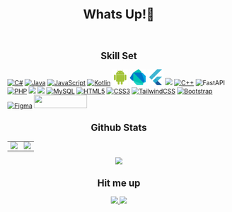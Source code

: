 <h1 align="center"> Whats Up!👋</h1>

<br/>


<h2 align="center">Skill Set</h2>

<p align="left">
  
  <!-- C# --> <a href="https://docs.microsoft.com/en-us/cpp/?view=msvc-170" target="_blank" rel="noreferrer"><img src="https://raw.githubusercontent.com/danielcranney/readme-generator/main/public/icons/skills/csharp-colored.svg" width="36" height="36" alt="C#" title="C#" /></a> 

<!-- Java --> <a href="https://www.oracle.com/java/" target="_blank" rel="noreferrer"><img src="https://raw.githubusercontent.com/danielcranney/readme-generator/main/public/icons/skills/java-colored.svg" width="36" height="36" alt="Java" title="Java" /></a>
  
<!-- JS --> <a href="https://developer.mozilla.org/en-US/docs/Web/JavaScript" target="_blank" rel="noreferrer"><img src="https://raw.githubusercontent.com/danielcranney/readme-generator/main/public/icons/skills/javascript-colored.svg" width="36" height="36" alt="JavaScript" title="JavaScript" /></a>
  
<!-- Kotlin --> <a href="https://kotlinlang.org/" target="_blank" rel="noreferrer"><img src="https://raw.githubusercontent.com/danielcranney/readme-generator/main/public/icons/skills/kotlin-colored.svg" width="36" height="36" alt="Kotlin" title="Kotlin" /></a>
  
<!-- Android --> <a href="https://www.android.com/" target="_blank" rel="noreferrer"><img src="https://github.com/devicons/devicon/blob/master/icons/android/android-plain.svg" width="36" height="36" alt="Android" title="Android" /></a>
  
<!-- Dart --> <a href="https://dart.dev/" target="_blank" rel="noreferrer"><img src="https://github.com/devicons/devicon/blob/master/icons/dart/dart-original.svg" width="36" height="36" alt="Dart" title="Dart" /></a>
  
<!-- Flutter --> <a href="https://flutter.dev/" target="_blank" rel="noreferrer"><img src="https://github.com/devicons/devicon/blob/master/icons/flutter/flutter-original.svg" width="36" height="36" alt="Flutter" title="Flutter" /></a>

   <img src="https://img.icons8.com/color/48/000000/firebase.png"/>
    
<!-- Python --> <a href="https://docs.microsoft.com/en-us/cpp/?view=msvc-170" target="_blank" rel="noreferrer"><img src="https://raw.githubusercontent.com/danielcranney/readme-generator/main/public/icons/skills/python-colored.svg" width="36" height="36" alt="C++" title="C++" /></a>
  
<!-- fast api  -->
 <img src="https://fastapi.tiangolo.com/img/logo-margin/logo-teal.png" alt="FastAPI" width="120"/>
  

  
  
<!-- PHP --> <a href="https://www.php.net/" target="_blank" rel="noreferrer"><img src="https://raw.githubusercontent.com/danielcranney/readme-generator/main/public/icons/skills/php-colored.svg" width="36" height="36" alt="PHP" title="PHP" /></a>
  
  <img src="https://user-images.githubusercontent.com/68181226/222900578-9db2553f-a92e-4cbb-bc9c-ad649d1ad8f1.png"/>
  
  <img src="https://img.shields.io/badge/Laravel-FB503B?style=for-the-badge&logo=laravel&logoColor=white"/>
  
  <!-- MySQL --> <a href="https://www.mysql.com/" target="_blank" rel="noreferrer"><img src="https://raw.githubusercontent.com/danielcranney/readme-generator/main/public/icons/skills/mysql-colored.svg" width="36" height="36" alt="MySQL" title="MySQL" /></a>

  
<!-- HTML5 --> <a href="https://developer.mozilla.org/en-US/docs/Glossary/HTML5" target="_blank" rel="noreferrer"><img src="https://raw.githubusercontent.com/danielcranney/readme-generator/main/public/icons/skills/html5-colored.svg" width="36" height="36" alt="HTML5" title="HTML5"/></a>

<!-- CSS3 --> <a href="https://www.w3.org/TR/CSS/#css" target="_blank" rel="noreferrer"><img src="https://raw.githubusercontent.com/danielcranney/readme-generator/main/public/icons/skills/css3-colored.svg" width="36" height="36" alt="CSS3" title="CSS3" /></a>
  

<!-- TailWindCSS --> <a href="https://tailwindcss.com/" target="_blank" rel="noreferrer"><img src="https://raw.githubusercontent.com/danielcranney/readme-generator/main/public/icons/skills/tailwindcss-colored.svg" width="36" height="36" alt="TailwindCSS" title="TailwindCSS" /></a>
  
<!-- Bootstrap --> <a href="https://getbootstrap.com/" target="_blank" rel="noreferrer"><img src="https://raw.githubusercontent.com/danielcranney/readme-generator/main/public/icons/skills/bootstrap-colored.svg" width="36" height="36" alt="Bootstrap" title="Bootstrap" /></a>
  

<!-- Figma --> <a href="https://www.figma.com/" target="_blank" rel="noreferrer"><img src="https://raw.githubusercontent.com/danielcranney/readme-generator/main/public/icons/skills/figma-colored.svg" width="36" height="36" alt="Figma" title="Figma" /></a>
  
  
  <!--  Superbase  -->
  
  <img src="https://user-images.githubusercontent.com/68181226/223103135-1e7f61f9-111b-45ac-ab04-c4a5f5c3d6f8.png" width="120" height="30"/>
  

 
  


  
 <h2 align="center">Github Stats</h2>
 
 <table>
  <tr>
    <td>
      <!--Stats-->
      <img align="left" src="https://readme-stats.clckblog.space/api?username=SamsonMokaya&show_icons=true&count_private=true&theme=tokyonight"/>
    </td>
    <td>
      <!--Streak-->
      <img align="left" src="https://github-readme-streak-stats.herokuapp.com/?user=SamsonMokaya&show_icons=true&locale=en&layout=compact&theme=tokyonight"/>
    </td>
  </tr>
</table>


<p align="center">
  <!--Languages -->
  <img align="top" src="https://readme-stats.clckblog.space/api/top-langs/?username=SamsonMokaya&langs_count=8&layout=compact&theme=tokyonight"/>
</p>

<!--  -->

 <h2 align="center">Hit me up</h2>
 
<p align="center">
  
<!-- <img src="https://img.shields.io/badge/-ritik-purple?style=flat-square&logo=instagram&logoColor=white&link=https://www.instagram.com"/> -->
<a href="mailto: mokayasamson950@gmail.com">
 <img src="https://img.shields.io/badge/Gmail-D14836?style=for-the-badge&logo=gmail&logoColor=white"/>
</a>
<a href="https://www.linkedin.com/in/samson-mokaya-95016a1a4/">
 <img src="https://img.shields.io/badge/LinkedIn-0077B5?style=for-the-badge&logo=linkedin&logoColor=white"/>
</a>

</p>


<!---
SamsonMokaya/SamsonMokaya is a ✨ special ✨ repository because its `README.md` (this file) appears on your GitHub profile.
You can click the Preview link to take a look at your changes.
--->
